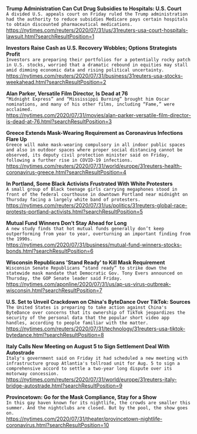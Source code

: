 **Trump Administration Can Cut Drug Subsidies to Hospitals: U.S. Court**\
`A divided U.S. appeals court on Friday ruled the Trump administration had the authority to reduce subsidies Medicare pays certain hospitals to obtain discounted pharmaceutical medications.`\
https://nytimes.com/reuters/2020/07/31/us/31reuters-usa-court-hospitals-lawsuit.html?searchResultPosition=1

**Investors Raise Cash as U.S. Recovery Wobbles; Options Strategists Profit**\
`Investors are preparing their portfolios for a potentially rocky patch in U.S. stocks, worried that a dramatic rebound in equities may stall amid dimming economic data and rising political uncertainty. `\
https://nytimes.com/reuters/2020/07/31/business/31reuters-usa-stocks-weekahead.html?searchResultPosition=2

**Alan Parker, Versatile Film Director, Is Dead at 76**\
`“Midnight Express” and “Mississippi Burning” brought him Oscar nominations, and many of his other films, including “Fame,” were acclaimed.`\
https://nytimes.com/2020/07/31/movies/alan-parker-versatile-film-director-is-dead-at-76.html?searchResultPosition=3

**Greece Extends Mask-Wearing Requirement as Coronavirus Infections Flare Up**\
`Greece will make mask-wearing compulsory in all indoor public spaces and also in outdoor spaces where proper social distancing cannot be observed, its deputy civil protection minister said on Friday, following a further rise in COVID-19 infections.`\
https://nytimes.com/reuters/2020/07/31/world/europe/31reuters-health-coronavirus-greece.html?searchResultPosition=4

**In Portland, Some Black Activists Frustrated With White Protesters**\
`A small group of Black teenage girls carrying megaphones stood in front of the federal courthouse in downtown Portland near midnight on Thursday facing a largely white band of protesters.`\
https://nytimes.com/reuters/2020/07/31/us/politics/31reuters-global-race-protests-portland-activists.html?searchResultPosition=5

**Mutual Fund Winners Don’t Stay Ahead for Long**\
`A new study finds that hot mutual funds generally don’t keep outperforming from year to year, overturning an important finding from the 1990s.`\
https://nytimes.com/2020/07/31/business/mutual-fund-winners-stocks-bonds.html?searchResultPosition=6

**Wisconsin Republicans 'Stand Ready' to Kill Mask Requirement**\
`Wisconsin Senate Republicans “stand ready” to strike down the statewide mask mandate that Democratic Gov. Tony Evers announced on Thursday, the GOP Senate leader said Friday.`\
https://nytimes.com/aponline/2020/07/31/us/ap-us-virus-outbreak-wisconsin.html?searchResultPosition=7

**U.S. Set to Unveil Crackdown on China's ByteDance Over TikTok: Sources**\
`The United States is preparing to take action against China's ByteDance over concerns that its ownership of TikTok jeopardizes the security of the personal data that the popular short video app handles, according to people familiar with the matter.`\
https://nytimes.com/reuters/2020/07/31/technology/31reuters-usa-tiktok-bytedance.html?searchResultPosition=8

**Italy Calls New Meeting on August 5 to Sign Settlement Deal With Autostrade**\
`Italy's government said on Friday it had scheduled a new meeting with infrastructure group Atlantia's tollroad unit for Aug. 5 to sign a comprehensive accord to settle a two-year long dispute over its motorway concession.`\
https://nytimes.com/reuters/2020/07/31/world/europe/31reuters-italy-bridge-autostrade.html?searchResultPosition=9

**Provincetown: Go for the Mask Compliance, Stay for a Show**\
`In this gay haven known for its nightlife, the crowds are smaller this summer. And the nightclubs are closed. But by the pool, the show goes on.`\
https://nytimes.com/2020/07/31/theater/provincetown-nightlife-coronavirus.html?searchResultPosition=10

